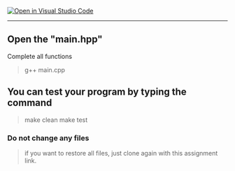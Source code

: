 [![Open in Visual Studio Code](https://classroom.github.com/assets/open-in-vscode-718a45dd9cf7e7f842a935f5ebbe5719a5e09af4491e668f4dbf3b35d5cca122.svg)](https://classroom.github.com/online_ide?assignment_repo_id=14257538&assignment_repo_type=AssignmentRepo)
<!-- [A6-2] (https://prezi.com/p/edit/-xdwv8fik5xk/) -->

<!-- ![A6-2](https://nimbus-screenshots.s3.amazonaws.com/s/ac06ba1edf608a5b180e7068287ef8c4.png) -->

---

## Open the "main.hpp"

Complete all functions

> g++ main.cpp

## You can test your program by typing the command

> make clean
> make test

### Do not change any files

> if you want to restore all files, just clone again with this assignment link.
